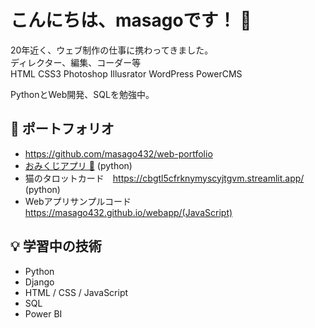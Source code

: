 # こんにちは、masagoです！ 👋

20年近く、ウェブ制作の仕事に携わってきました。  
ディレクター、編集、コーダー等  
HTML CSS3 Photoshop Illusrator WordPress PowerCMS   

PythonとWeb開発、SQLを勉強中。
## 🌸 ポートフォリオ
- https://github.com/masago432/web-portfolio
- [おみくじアプリ 🎴](https://masago432.github.io/omikuji-app/)  (python) 
- 猫のタロットカード　https://cbgtl5cfrknymyscyjtgvm.streamlit.app/ (python)
- Webアプリサンプルコード　https://masago432.github.io/webapp/(JavaScript)


## 💡 学習中の技術
- Python
- Django
- HTML / CSS / JavaScript
- SQL
- Power BI
